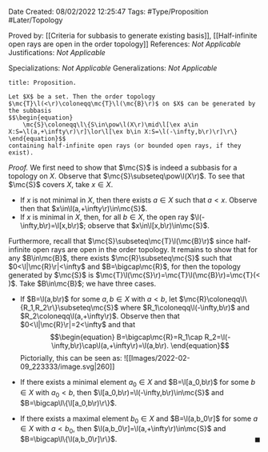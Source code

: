 <div class="topSpace"></div>

Date Created: 08/02/2022 12:25:47
Tags: #Type/Proposition #Later/Topology

Proved by: [[Criteria for subbasis to generate existing basis]], [[Half-infinite open rays are open in the order topology]]
References: <i>Not Applicable</i>
Justifications: <i>Not Applicable</i>

Specializations: <i>Not Applicable</i>
Generalizations: <i>Not Applicable</i>

``` ad-Proposition
title: Proposition.

Let $X$ be a set. Then the order topology $\mc{T}\l(<\r)\coloneqq\mc{T}\l(\mc{B}\r)$ on $X$ can be generated by the subbasis
$$\begin{equation}
    \mc{S}\coloneqq\l\{S\in\pow\l(X\r)\mid\l[\ex a\in X:S=\l(a,+\infty\r)\r]\lor\l[\ex b\in X:S=\l(-\infty,b\r)\r]\r\}
\end{equation}$$
containing half-infinite open rays (or bounded open rays, if they exist).

```

<i>Proof.</i> We first need to show that $\mc{S}$ is indeed a subbasis for a topology on $X$. Observe that $\mc{S}\subseteq\pow\l(X\r)$. To see that $\mc{S}$ covers $X$, take $x\in X$.
* If $x$ is not minimal in $X$, then there exists $a\in X$ such that $a<x$. Observe then that $x\in\l(a,+\infty\r)\in\mc{S}$.
* If $x$ is minimal in $X$, then, for all $b\in X$, the open ray $\l(-\infty,b\r)=\l[x,b\r)$; observe that $x\in\l[x,b\r)\in\mc{S}$.

Furthermore, recall that $\mc{S}\subseteq\mc{T}\l(\mc{B}\r)$ since half-infinite open rays are open in the order topology. It remains to show that for any $B\in\mc{B}$, there exists $\mc{R}\subseteq\mc{S}$ such that $0<\l|\mc{R}\r|<\infty$ and $B=\bigcap\mc{R}$, for then the topology generated by $\mc{S}$ is $\mc{T}\l(\mc{S}\r)=\mc{T}\l(\mc{B}\r)=\mc{T}(<
)$. Take $B\in\mc{B}$; we have three cases.
* If $B=\l(a,b\r)$ for some $a,b\in X$ with $a<b$, let $\mc{R}\coloneqq\l\{R_1,R_2\r\}\subseteq\mc{S}$ where $R_1\coloneqq\l(-\infty,b\r)$ and $R_2\coloneqq\l(a,+\infty\r)$. Observe then that $0<\l|\mc{R}\r|=2<\infty$ and that
$$\begin{equation}
    B=\bigcap\mc{R}=R_1\cap R_2=\l(-\infty,b\r)\cap\l(a,+\infty\r)=\l(a,b\r).
\end{equation}$$
Pictorially, this can be seen as:
![[Images/2022-02-09_223333/image.svg|260]]

* If there exists a minimal element $a_0\in X$ and $B=\l[a_0,b\r)$ for some $b\in X$ with $a_0<b$, then $\l[a_0,b\r)=\l(-\infty,b\r)\in\mc{S}$ and $B=\bigcap\l\{\l[a_0,b\r)\r\}$.
* If there exists a maximal element $b_0\in X$ and $B=\l(a,b_0\r]$ for some $a\in X$ with $a<b_0$, then $\l(a,b_0\r]=\l(a,+\infty\r)\in\mc{S}$ and $B=\bigcap\l\{\l(a,b_0\r]\r\}$.<span style="float:right;">$\blacksquare$</span>
